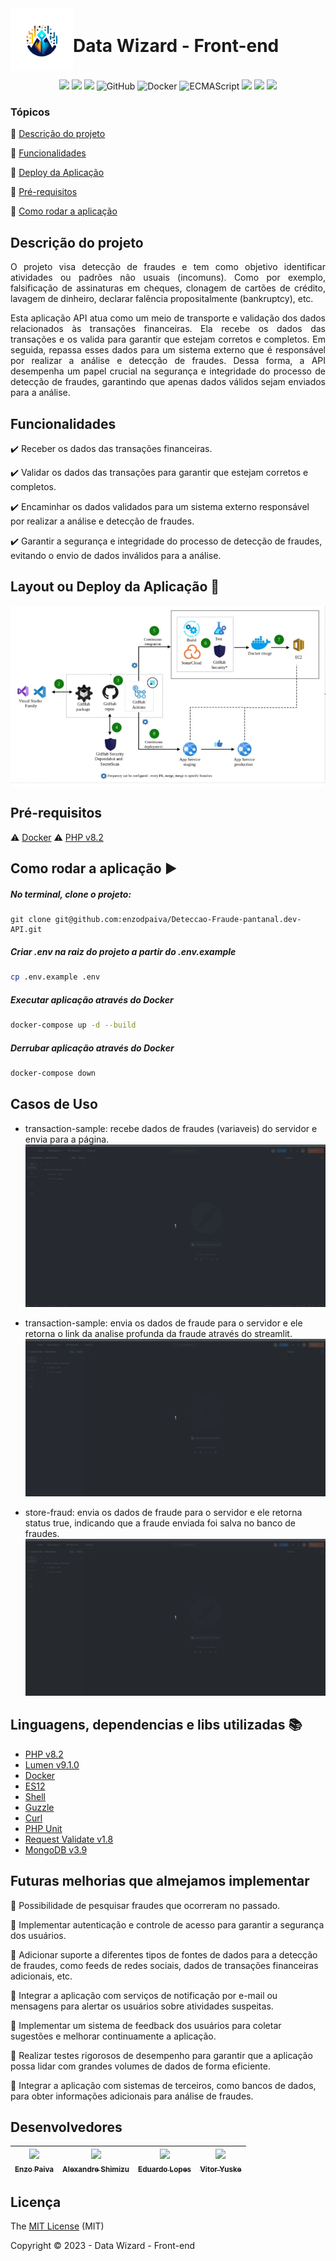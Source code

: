 <div style="display: flex; align-items: center;">
  <img src="public/data_wizard_logo.png" alt="Data Wizard Logo" width="100" height="100" align="left">
  <h1>Data Wizard - Front-end</h1>
</div>

<p align="center">
  <img src="https://img.shields.io/static/v1?label=PHP&message=v8.2&color=blue&style=for-the-badge&logo=php"/>
  <img src="https://img.shields.io/static/v1?label=Lumen&message=v9.1.0&color=blue&style=for-the-badge&logo=lumen"/>
  <img src="https://img.shields.io/static/v1?label=MongoDB&message=v3.9&color=blue&style=for-the-badge&logo=mongodb"/>
  <img alt="GitHub" src="https://img.shields.io/static/v1?label=GitHub&message=deploy&color=blue&style=for-the-badge&logo=github"/>
  <img alt="Docker" src="https://img.shields.io/static/v1?label=Docker&message=container&color=blue&style=for-the-badge&logo=docker"/>
  <img alt="ECMAScript" src="https://img.shields.io/static/v1?label=ECMAScript&message=ES12&color=yellow&style=for-the-badge&logo=javascript"/>
  <img src="http://img.shields.io/static/v1?label=License&message=MIT&color=green&style=for-the-badge"/>
  <img src="http://img.shields.io/static/v1?label=TESTES&message=%3E100&color=GREEN&style=for-the-badge"/>
   <img src="http://img.shields.io/static/v1?label=STATUS&message=CONCLUIDO&color=GREEN&style=for-the-badge"/>
</p>


### Tópicos 

:small_blue_diamond: [Descrição do projeto](#descrição-do-projeto)

:small_blue_diamond: [Funcionalidades](#funcionalidades)

:small_blue_diamond: [Deploy da Aplicação](#deploy-da-aplicação-dash)

:small_blue_diamond: [Pré-requisitos](#pré-requisitos)

:small_blue_diamond: [Como rodar a aplicação](#como-rodar-a-aplicação-arrow_forward)

## Descrição do projeto 

<p align="justify">
  O projeto visa detecção de fraudes e tem como objetivo identificar atividades ou padrões não usuais (incomuns). Como por exemplo, falsificação de assinaturas em cheques, clonagem de cartões de crédito, lavagem de dinheiro, declarar falência propositalmente (bankruptcy), etc.
</p>

<p align="justify">
  Esta aplicação API atua como um meio de transporte e validação dos dados relacionados às transações financeiras. Ela recebe os dados das transações e os valida para garantir que estejam corretos e completos. Em seguida, repassa esses dados para um sistema externo que é responsável por realizar a análise e detecção de fraudes. Dessa forma, a API desempenha um papel crucial na segurança e integridade do processo de detecção de fraudes, garantindo que apenas dados válidos sejam enviados para a análise.
</p>

## Funcionalidades

:heavy_check_mark: Receber os dados das transações financeiras.

:heavy_check_mark: Validar os dados das transações para garantir que estejam corretos e completos. 

:heavy_check_mark: Encaminhar os dados validados para um sistema externo responsável por realizar a análise e detecção de fraudes.  

:heavy_check_mark: Garantir a segurança e integridade do processo de detecção de fraudes, evitando o envio de dados inválidos para a análise. 

## Layout ou Deploy da Aplicação :dash:

<img src="dev-sec-ops-diagram.png" alt="dev-sec-ops-diagram"  align="center">


## Pré-requisitos

:warning: [Docker](https://docs.docker.com/engine/install/ubuntu/)
:warning: [PHP v8.2](https://www.php.net/)

## Como rodar a aplicação :arrow_forward:

##### No terminal, clone o projeto: 

```
git clone git@github.com:enzodpaiva/Deteccao-Fraude-pantanal.dev-API.git
```
##### Criar .env na raiz do projeto a partir do .env.example
```bash 
cp .env.example .env
```

##### Executar aplicação através do Docker

```bash 
docker-compose up -d --build
```
##### Derrubar aplicação através do Docker

```bash 
docker-compose down
``` 

## Casos de Uso
- transaction-sample: recebe dados de fraudes (variaveis) do servidor e envia para a página.
![Loading GIF](transaction-sample.gif)

- transaction-sample: envia os dados de fraude para o servidor e ele retorna o link da analise profunda da fraude através do streamlit.
![Loading GIF](analyse-sample.gif)

- store-fraud: envia os dados de fraude para o servidor e ele retorna status true, indicando que a fraude enviada foi salva no banco de fraudes.
![Loading GIF](store-fraud.gif)

## Linguagens, dependencias e libs utilizadas :books:

- [PHP v8.2](https://www.php.net/)
- [Lumen v9.1.0](https://lumen.laravel.com/docs/10.x)
- [Docker](https://docs.docker.com/)
- [ES12](https://developer.mozilla.org/en-US/docs/Web/JavaScript)
- [Shell]()
- [Guzzle](https://packagist.org/packages/guzzlehttp/guzzle)
- [Curl](https://packagist.org/packages/curl/curl)
- [PHP Unit](https://phpunit.de/)
- [Request Validate v1.8](https://packagist.org/packages/pearl/lumen-request-validate)
- [MongoDB v3.9](https://www.mongodb.com/)

## Futuras melhorias que almejamos implementar

:memo: Possibilidade de pesquisar fraudes que ocorreram no passado.

:memo: Implementar autenticação e controle de acesso para garantir a segurança dos usuários. 

:memo: Adicionar suporte a diferentes tipos de fontes de dados para a detecção de fraudes, como feeds de redes sociais, dados de transações financeiras adicionais, etc.

:memo: Integrar a aplicação com serviços de notificação por e-mail ou mensagens para alertar os usuários sobre atividades suspeitas.

:memo: Implementar um sistema de feedback dos usuários para coletar sugestões e melhorar continuamente a aplicação.

:memo: Realizar testes rigorosos de desempenho para garantir que a aplicação possa lidar com grandes volumes de dados de forma eficiente.

:memo: Integrar a aplicação com sistemas de terceiros, como bancos de dados, para obter informações adicionais para análise de fraudes.

## Desenvolvedores

| [<img src="https://github.com/enzodpaiva.png?size=460u=071f7791bb03f8e102d835bdb9c2f0d3d24e8a34&v=4" width=115><br><sub>Enzo Paiva</sub>](https://github.com/enzodpaiva) |  [<img src="https://github.com/AlexandreSh.png?size=460&u=071f7791bb03f8e102d835bdb9c2f0d3d24e8a34&v=4" width=115><br><sub>Alexandre Shimizu</sub>](https://github.com/AlexandreSh) |  [<img src="https://github.com/edu010101.png?size=460&u=071f7791bb03f8e102d835bdb9c2f0d3d24e8a34&v=4" width=115><br><sub>Eduardo Lopes</sub>](https://github.com/edu010101) | [<img src="https://github.com/TuskNinja.png?size=460&u=071f7791bb03f8e102d835bdb9c2f0d3d24e8a34&v=4" width=115><br><sub>Vitor Yuske</sub>](https://github.com/TuskNinja) |
| :---: | :---: | :---: | :---: |


## Licença 

The [MIT License]() (MIT)

Copyright :copyright: 2023 - Data Wizard - Front-end
